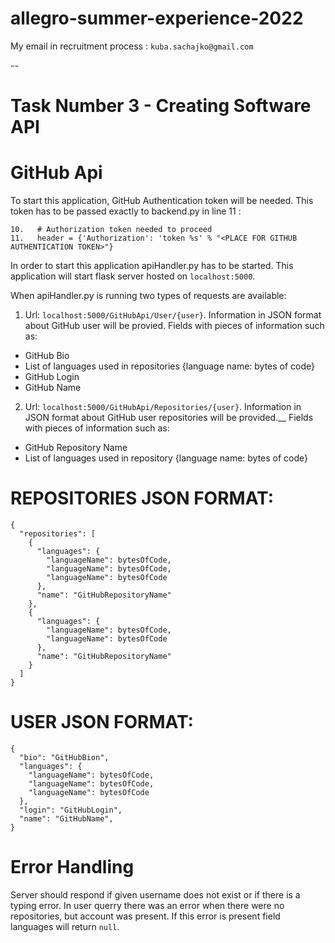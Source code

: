 # allegro-summer-experience-2022

My email in recruitment process : `kuba.sachajko@gmail.com`

--
# Task Number 3 - Creating Software API

# GitHub Api
To start this application, GitHub Authentication token will be needed. This token has to be passed exactly to backend.py in line 11 :

```
10.   # Authorization token needed to proceed
11.   header = {'Authorization': 'token %s' % "<PLACE FOR GITHUB AUTHENTICATION TOKEN>"}

```

In order to start this application apiHandler.py has to be started.
This application will start flask server hosted on `localhost:5000`.

When apiHandler.py is running two types of requests are available:
1. Url: `localhost:5000/GitHubApi/User/{user}`. Information in JSON format about GitHub user will be provied.
Fields with pieces of information such as:
  - GitHub Bio
  - List of languages used in repositories {language name: bytes of code}
  - GitHub Login
  - GitHub Name
2. Url: `localhost:5000/GitHubApi/Repositories/{user}`. Information in JSON format about GitHub user repositories will be provided.__
Fields with pieces of information such as:
  - GitHub Repository Name
  - List of languages used in repository {language name: bytes of code}

# REPOSITORIES JSON FORMAT:
```
{
  "repositories": [
    {
      "languages": {
        "languageName": bytesOfCode,
        "languageName": bytesOfCode,
        "languageName": bytesOfCode
      }, 
      "name": "GitHubRepositoryName"
    }, 
    {
      "languages": {
        "languageName": bytesOfCode,
        "languageName": bytesOfCode
      }, 
      "name": "GitHubRepositoryName"
    }
  ]
}
```

# USER JSON FORMAT:
```
{
  "bio": "GitHubBion",
  "languages": {
    "languageName": bytesOfCode,
    "languageName": bytesOfCode,
    "languageName": bytesOfCode
  },
  "login": "GitHubLogin",
  "name": "GitHubName",
}
```
# Error Handling
Server should respond if given username does not exist or if there is a typing error.
In user querry there was an error when there were no repositories, but account was present. If this error is present field languages will return `null`.